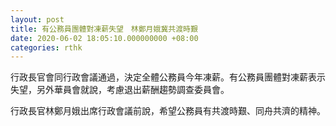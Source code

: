 ```yaml
---
layout: post
title: 有公務員團體對凍薪失望　林鄭月娥冀共渡時艱
date: 2020-06-02 18:05:10.000000000 +08:00
categories: rthk
---
```


行政長官會同行政會議通過，決定全體公務員今年凍薪。有公務員團體對凍薪表示失望，另外華員會就說，考慮退出薪酬趨勢調查委員會。

行政長官林鄭月娥出席行政會議前說，希望公務員有共渡時艱、同舟共濟的精神。
